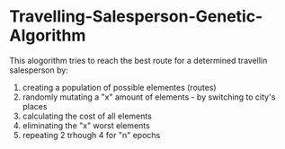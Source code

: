 # Travelling-Salesperson-Genetic-Algorithm

This alogorithm tries to reach the best route for a determined travellin salesperson by:
  1. creating a population of possible elementes (routes)
  2. randomly mutating a "x" amount of elements - by switching to city's places
  3. calculating the cost of all elements 
  4. eliminating the "x" worst elements
  5. repeating 2 trhough 4 for "n" epochs
